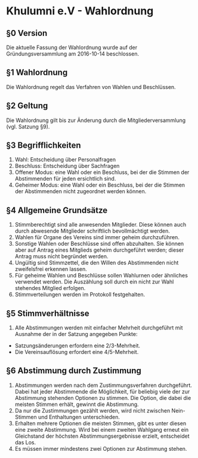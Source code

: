 Khulumni e.V - Wahlordnung
========================================

## §0 Version

Die aktuelle Fassung der Wahlordnung wurde auf der Gründungsversammlung am 2016-10-14 beschlossen.


## §1 Wahlordnung

Die Wahlordnung regelt das Verfahren von Wahlen und Beschlüssen.


## §2 Geltung

Die Wahlordnung gilt bis zur Änderung durch die Mitgliederversammlung (vgl. Satzung §9).


## §3 Begrifflichkeiten

1. Wahl: Entscheidung über Personalfragen
2. Beschluss: Entscheidung über Sachfragen
3. Offener Modus: eine Wahl oder ein Beschluss, bei der die Stimmen der Abstimmenden für jeden ersichtlich sind.
4. Geheimer Modus: eine Wahl oder ein Beschluss, bei der die Stimmen der Abstimmenden nicht zugeordnet werden können.


## §4 Allgemeine Grundsätze

1. Stimmberechtigt sind alle anwesenden Mitglieder. Diese können auch durch abwesende Mitglieder schriftlich bevollmächtigt werden.
2. Wahlen für Organe des Vereins sind immer geheim durchzuführen.
3. Sonstige Wahlen oder Beschlüsse sind offen abzuhalten.
Sie können aber auf Antrag eines Mitglieds geheim durchgeführt werden; dieser Antrag muss nicht begründet werden.
4. Ungültig sind Stimmzettel, die den Willen des Abstimmenden nicht zweifelsfrei erkennen lassen.
5. Für geheime Wahlen und Beschlüsse sollen Wahlurnen oder ähnliches verwendet werden. Die Auszählung soll durch ein nicht zur Wahl stehendes Mitglied erfolgen.
6. Stimmverteilungen werden im Protokoll festgehalten.


## §5 Stimmverhältnisse

1. Alle Abstimmungen werden mit einfacher Mehrheit durchgeführt mit Ausnahme der in der Satzung angegeben Punkte:
* Satzungsänderungen erfordern eine 2/3-Mehrheit.
* Die Vereinsauflösung erfordert eine 4/5-Mehrheit.


## §6 Abstimmung durch Zustimmung

1. Abstimmungen werden nach dem Zustimmungsverfahren durchgeführt. Dabei hat jeder Abstimmende die Möglichkeit, für beliebig viele der zur Abstimmung stehenden Optionen zu stimmen.
Die Option, die dabei die meisten Stimmen erhält, gewinnt die Abstimmung.
2. Da nur die Zustimmungen gezählt werden, wird nicht zwischen Nein-Stimmen und Enthaltungen unterschieden.
3. Erhalten mehrere Optionen die meisten Stimmen, gibt es unter diesen eine zweite Abstimmung. Wird bei einem zweiten Wahlgang erneut ein Gleichstand der höchsten Abstimmungsergebnisse erzielt, entscheidet das Los.
4. Es müssen immer mindestens zwei Optionen zur Abstimmung stehen.